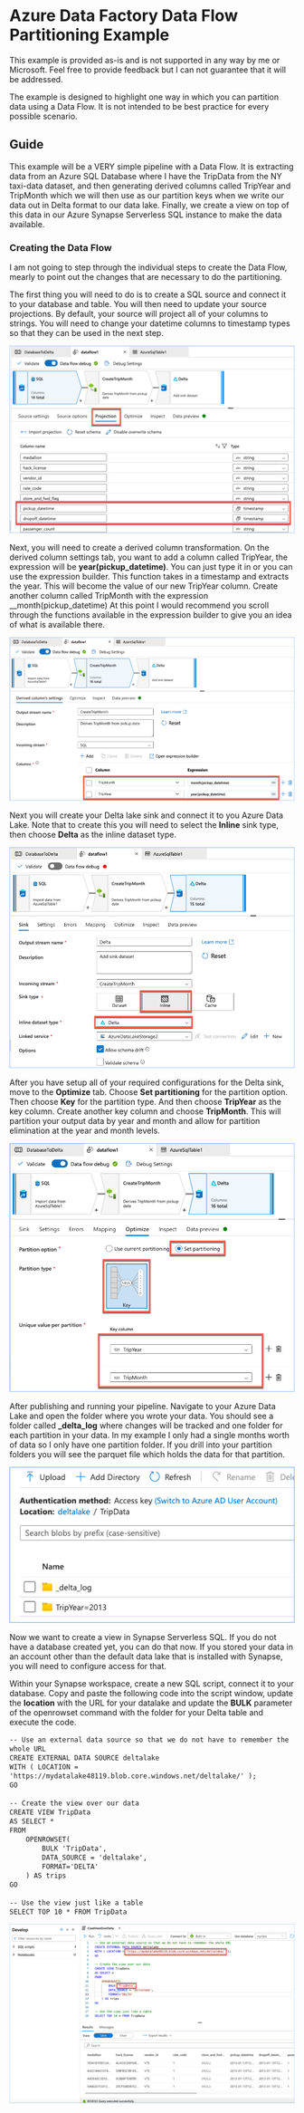 # Azure Data Factory Data Flow Partitioning Example

This example is provided as-is and is not supported in any way by me or Microsoft. Feel free to provide feedback but I can not guarantee that it will be addressed.

The example is designed to highlight one way in which you can partition data using a Data Flow. It is not intended to be best practice for every possible scenario.

## Guide

This example will be a VERY simple pipeline with a Data Flow. It is extracting data from an Azure SQL Database where I have the TripData from the NY taxi-data dataset, and then generating derived columns called TripYear and TripMonth which we will then use as our partition keys when we write our data out in Delta format to our data lake. Finally, we create a view on top of this data in our Azure Synapse Serverless SQL instance to make the data available.

### Creating the Data Flow

I am not going to step through the individual steps to create the Data Flow, mearly to point out the changes that are necessary to do the partitioning.

The first thing you will need to do is to create a SQL source and connect it to your database and table. You will then need to update your source projections. By default, your source will project all of your columns to strings. You will need to change your datetime columns to timestamp types so that they can be used in the next step.

![](images/20230515174302.png)

Next, you will need to create a derived column transformation. On the derived column settings tab, you want to add a column called TripYear, the expression will be __year(pickup_datetime)__. You can just type it in or you can use the expression builder. This function takes in a timestamp and extracts the year. This will become the value of our new TripYear column. Create another column called TripMonth with the expression __month(pickup_datetime) At this point I would recommend you scroll through the functions available in the expression builder to give you an idea of what is available there.

![](images/20230515183116.png)

Next you will create your Delta lake sink and connect it to you Azure Data Lake. Note that to create this you will need to select the __Inline__ sink type, then choose __Delta__ as the inline dataset type.

![](images/20230515180104.png)

After you have setup all of your required configurations for the Delta sink, move to the __Optimize__ tab. Choose __Set partitioning__ for the partition option. Then choose __Key__ for the partition type. And then choose __TripYear__ as the key column. Create another key column and choose __TripMonth__. This will partition your output data by year and month and allow for partition elimination at the year and month levels. 

![](images/20230515183428.png)

After publishing and running your pipeline. Navigate to your Azure Data Lake and open the folder where you wrote your data. You should see a folder called __\_delta\_log__ where changes will be tracked and one folder for each partition in your data. In my example I only had a single months worth of data so I only have one partition folder. If you drill into your partition folders you will see the parquet file which holds the data for that partition.

![](images/20230515183725.png)

Now we want to create a view in Synapse Serverless SQL. If you do not have a database created yet, you can do that now. If you stored your data in an account other than the default data lake that is installed with Synapse, you will need to configure access for that. 

Within your Synapse workspace, create a new SQL script, connect it to your database. Copy and paste the following code into the script window, update the __location__ with the URL for your datalake and update the __BULK__ parameter of the openrowset command with the folder for your Delta table and execute the code. 

    -- Use an external data source so that we do not have to remember the whole URL
    CREATE EXTERNAL DATA SOURCE deltalake
    WITH ( LOCATION = 'https://mydatalake48119.blob.core.windows.net/deltalake/' );
    GO
    
    -- Create the view over our data
    CREATE VIEW TripData
    AS SELECT *
    FROM
        OPENROWSET(
            BULK 'TripData',
            DATA_SOURCE = 'deltalake',
            FORMAT='DELTA'
        ) AS trips
    GO
    
    -- Use the view just like a table
    SELECT TOP 10 * FROM TripData
    

![](images/20230515192711.png)

